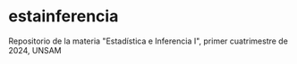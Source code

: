 # estainferencia
Repositorio de la materia "Estadística e Inferencia I", primer cuatrimestre de 2024, UNSAM
